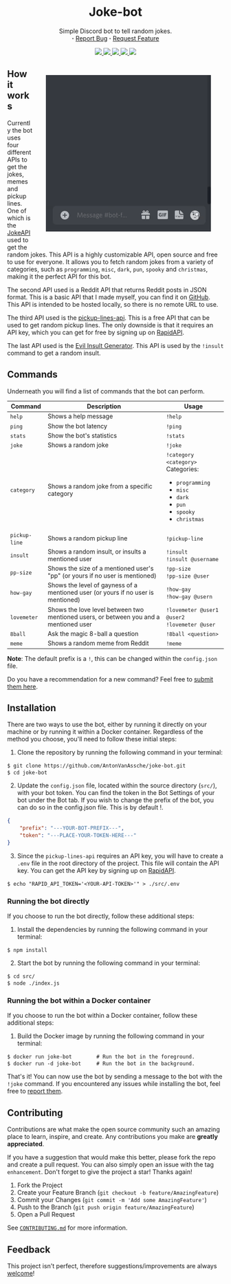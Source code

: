 <div align="center">
    <h1>
        Joke-bot
    </h1>
    <p align="center">
        Simple Discord bot to tell random jokes.
        <br/>
        <strong>·</strong>
        <a href="https://github.com/AntonVanAssche/joke-bot/issues">Report Bug</a>
        <strong>·</strong>
        <a href="https://github.com/AntonVanAssche/joke-bot/issues">Request Feature</a>
    </p>
    <p align="center">
        <a href="https://github.com/AntonVanAssche/joke-bot/graphs/contributors">
            <img src="https://img.shields.io/github/contributors/AntonVanAssche/joke-bot.svg?style=for-the-badge">
        </a>
        <a href="https://github.com/AntonVanAssche/joke-bot/network/members">
            <img src="https://img.shields.io/github/forks/AntonVanAssche/joke-bot.svg?style=for-the-badge">
        </a>
        <a href="https://github.com/AntonVanAssche/AntonVanAssche/joke-bot">
            <img src="https://img.shields.io/github/stars/AntonVanAssche/joke-bot.svg?style=for-the-badge">
        </a>
        <a href="https://github.com/AntonVanAssche/AntonVanAssche/joke-bot">
            <img src="https://img.shields.io/github/issues/AntonVanAssche/joke-bot.svg?style=for-the-badge">
        </a>
        <a href="https://github.com/AntonVanAssche/joke-bot/blob/master/LICENSE.md">
            <img src="https://img.shields.io/github/license/AntonVanAssche/joke-bot.svg?style=for-the-badge">
        </a>
    </p>
</div>

<img src="assets/preview.gif" alt="preview" align="right" style="padding: 30px;">

## How it works

Currently the bot uses four different APIs to get the jokes, memes and pickup lines.
One of which is the [JokeAPI](https://jokeapi.dev/) used to get the random jokes.
This API is a highly customizable API, open source and free to use for everyone.
It allows you to fetch random jokes from a variety of categories, such as `programming`, `misc`, `dark`, `pun`, `spooky` and `christmas`, making it the perfect API for this bot.

The second API used is a Reddit API that returns Reddit posts in JSON format.
This is a basic API that I made myself, you can find it on [GitHub](https://github.com/AntonVanAssche/RedditAPI). This API is intended to be hosted locally, so there is no remote URL to use.

The third API used is the [pickup-lines-api](https://rapidapi.com/sfehqlfsau/api/pickup-lines-api/). This is a free API that can be used to get random pickup lines.
The only downside is that it requires an API key, which you can get for free by signing up on [RapidAPI](https://rapidapi.com/).

The last API used is the [Evil Insult Generator](https://evilinsult.com/api/). This API is used by the `!insult` command to get a random insult.

## Commands

Underneath you will find a list of commands that the bot can perform.

| Command       | Description                                                                           | Usage                                                                                                                                                                                                                        |
| ------------- | ------------------------------------------------------------------------------------- | ---------------------------------------------------------------------------------------------------------------------------------------------------------------------------------------------------------------------------- |
| `help`        | Shows a help message                                                                  | `!help`                                                                                                                                                                                                                      |
| `ping`        | Show the bot latency                                                                  | `!ping`                                                                                                                                                                                                                      |
| `stats`       | Show the bot's statistics                                                             | `!stats`                                                                                                                                                                                                                     |
| `joke`        | Shows a random joke                                                                   | `!joke`                                                                                                                                                                                                                      |
| `category`    | Shows a random joke from a specific category                                          | `!category <category>`<br> Categories:<br><ul><li><code>programming</code></li><li><code>misc</code></li><li><code>dark</code></li><li><code>pun</code></li><li><code>spooky</code></li><li><code>christmas</code></li></ul> |
| `pickup-line` | Shows a random pickup line                                                            | `!pickup-line`                                                                                                                                                                                                               |
| `insult`      | Shows a random insult, or insults a mentioned user                                    | `!insult`<br> `!insult @username`                                                                                                                                                                                            |
| `pp-size`     | Shows the size of a mentioned user's "pp" (or yours if no user is mentioned)          | `!pp-size`<br> `!pp-size @user`                                                                                                                                                                                              |
| `how-gay`     | Shows the level of gayness of a mentioned user (or yours if no user is mentioned)     | `!how-gay`<br> `!how-gay @usern`                                                                                                                                                                                             |
| `lovemeter`   | Shows the love level between two mentioned users, or between you and a mentioned user | `!lovemeter @user1 @user2`<br> `!lovemeter @user`                                                                                                                                                                            |
| `8ball`       | Ask the magic 8-ball a question                                                       | `!8ball <question>`                                                                                                                                                                                                          |
| `meme`        | Shows a random meme from Reddit                                                       | `!meme`                                                                                                                                                                                                                      |

**Note**: The default prefix is a `!`, this can be changed within the `config.json` file.

Do you have a recommendation for a new command? Feel free to [submit them here](https://github.com/AntonVanAssche/joke-bot/issues/new).

## Installation

There are two ways to use the bot, either by running it directly on your machine or by running it within a Docker container.
Regardless of the method you choose, you'll need to follow these initial steps:

1.  Clone the repository by running the following command in your terminal:

```console
$ git clone https://github.com/AntonVanAssche/joke-bot.git
$ cd joke-bot
```

2.  Update the `config.json` file, located within the source directory (`src/`), with your bot token. You can find the token in the Bot Settings of your bot under the Bot tab.
    If you wish to change the prefix of the bot, you can do so in the config.json file. This is by default !.

```json
{
    "prefix": "---YOUR-BOT-PREFIX---",
    "token": "---PLACE-YOUR-TOKEN-HERE---"
}
```

3.  Since the `pickup-lines-api` requires an API key, you will have to create a `.env` file in the root directory of the project.
    This file will contain the API key. You can get the API key by signing up on [RapidAPI](https://rapidapi.com/).

```console
$ echo "RAPID_API_TOKEN='<YOUR-API-TOKEN>'" > ./src/.env
```

### Running the bot directly

If you choose to run the bot directly, follow these additional steps:

1.  Install the dependencies by running the following command in your terminal:

```console
$ npm install
```

2.  Start the bot by running the following command in your terminal:

```console
$ cd src/
$ node ./index.js
```

### Running the bot within a Docker container

If you choose to run the bot within a Docker container, follow these additional steps:

1.  Build the Docker image by running the following command in your terminal:

```console
$ docker run joke-bot        # Run the bot in the foreground.
$ docker run -d joke-bot     # Run the bot in the background.
```

That's it! You can now use the bot by sending a message to the bot with the `!joke` command.
If you encountered any issues while installing the bot, feel free to [report them](https://github.com/AntonVanAssche/joke-bot/issues/new).

## Contributing

Contributions are what make the open source community such an amazing place to learn, inspire, and create. Any contributions you make are **greatly appreciated**.

If you have a suggestion that would make this better, please fork the repo and create a pull request. You can also simply open an issue with the tag `enhancement`.
Don't forget to give the project a star! Thanks again!

1. Fork the Project
2. Create your Feature Branch (`git checkout -b feature/AmazingFeature`)
3. Commit your Changes (`git commit -m 'Add some AmazingFeature'`)
4. Push to the Branch (`git push origin feature/AmazingFeature`)
5. Open a Pull Request

See [`CONTRIBUTING.md`](./CONTRIBUTING.md) for more information.

## Feedback

This project isn't perfect, therefore suggestions/improvements are always [welcome](https://github.com/AntonVanAssche/joke-bot/issues)!
